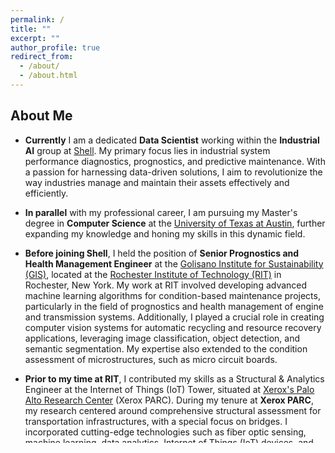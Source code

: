 ```yaml
---
permalink: /
title: ""
excerpt: ""
author_profile: true
redirect_from: 
  - /about/
  - /about.html
---
```


## About Me

* **Currently** I am a dedicated **Data Scientist** working within the **Industrial AI** group at [Shell](https://www.shell.us/about-us/projects-and-locations/shell-technology-center-houston.html). My primary focus lies in industrial system performance diagnostics, prognostics, and predictive maintenance. With a passion for harnessing data-driven solutions, I aim to revolutionize the way industries manage and maintain their assets effectively and efficiently.

* **In parallel** with my professional career, I am pursuing my Master's degree in **Computer Science** at the [University of Texas at Austin](https://www.utexas.edu/), further expanding my knowledge and honing my skills in this dynamic field.

* **Before joining Shell**, I held the position of **Senior Prognostics and Health Management Engineer** at the [Golisano Institute for Sustainability (GIS)](https://www.rit.edu/sustainabilityinstitute/), located at the [Rochester Institute of Technology (RIT)](https://www.rit.edu/) in Rochester, New York. My work at RIT involved developing advanced machine learning algorithms for condition-based maintenance projects, particularly in the field of prognostics and health management of engine and transmission systems. Additionally, I played a crucial role in creating computer vision systems for automatic recycling and resource recovery applications, leveraging image classification, object detection, and semantic segmentation. My expertise also extended to the condition assessment of microstructures, such as micro circuit boards.

* **Prior to my time at RIT**, I contributed my skills as a Structural & Analytics Engineer at the Internet of Things (IoT) Tower, situated at [Xerox's Palo Alto Research Center](https://www.parc.com/) (Xerox PARC). During my tenure at **Xerox PARC**, my research centered around comprehensive structural assessment for transportation infrastructures, with a special focus on bridges. I incorporated cutting-edge technologies such as fiber optic sensing, machine learning, data analytics, Internet of Things (IoT) devices, and structural health monitoring (SHM) systems to enhance the safety and performance of these critical assets.

* **My academic journey** led me to pursue a **Ph.D. in Structual Engineering** at the [University of Central Florida](https://www.ucf.edu/) (UCF), where I was fortunate to be advised by Professor [F. Necati Catbas](https://www.cece.ucf.edu/catbas/) in the [Laboratory for Civil Infrastructure Technologies for Resilience and Safety (CITRS)](https://www.cece.ucf.edu/CITRS/). **My doctoral research** culminated in the development of a pioneering computer vision-based structural health monitoring and evaluation framework. This framework effectively combined input-output information from images to assess the performance and condition of civil infrastructures. Following my Ph.D., I continued my research at UCF as a **Postdoctoral Scholar**, delving into computer vision-based multi-level structural assessment, dynamic testing, reliability evaluation, asset maintenance and management using artificial intelligence.

* As a researcher, **my interests** span a wide range of areas, including System Performance Diagnostics, Prognostics and Health Management (PHM), Predictive Maintenance, Structural Health Monitoring, Machine Learning, Computer Vision, Generative AI, NLP, Structural Dynamics, Non-destructive Evaluation, Vibration Serviceability, FEM, Smart Sensing, Bridge Load Rating, Smart Cities, Structural Reliability, Sustainability, and Repair & Rehabilitation of Structures.

**My ultimate goal** is to leverage my expertise and experience to develop effective and efficient technologies that empower owners to make informed decisions for optimal asset management and maintenance strategies.

## Goals for the Near Future

* In the coming years, my primary focus will be on exploring cutting-edge technologies and theories that can significantly enhance the safety, efficiency, and reliability of our critical infrastructures. 
* By delving into advanced research, I aim to drive innovations that have a profound positive impact on people's lives. My dedication lies in bridging the gap between theory and practical applications, ensuring that research findings are translated into genuinely useful products and tools. 
* Through this endeavor, I intend to support researchers and engineering practitioners in the area of infrastructure system monitoring and condition assessment, facilitating smarter decision-making and improved asset management.

## Lifetime Goals

* Looking ahead to my lifetime goals, I aspire to make a lasting impact on future generations through education and knowledge dissemination. One of my greatest ambitions is to become a professor, where I can impart valuable insights and teach courses that inspire and empower young minds. By nurturing the next generation of engineers and researchers, I hope to contribute to the growth and advancement of the field.

* Beyond academia, I also harbor a passion for creative expression and storytelling. As a personal endeavor, I aim to write a novel, using my imagination to craft compelling narratives that captivate readers and explore diverse worlds of literature.

* Furthermore, I entertain the idea of pursuing a PhD in History. This intellectual pursuit stems from my desire to understand the roots of human civilization, learn from the past, and enrich my perspective on the world's historical contexts.

* With a blend of academic, creative, and historical pursuits, I envision a future that allows me to contribute meaningfully to society, inspire others, and continuously expand my horizons of knowledge and creativity.

## My other links

<table>
  <tr>
    <th><a href="https://chuanzhidong.github.io/resume/">Resume</a></th>
    <th><a href="https://chuanzhidong.github.io/publications/">Publications</a></th>
    <th><a href="https://chuanzhidong.github.io/photovisuals/">Photos</a></th>
    <th><a href="https://www.linkedin.com/in/chuanzhidong">LinkedIn</a></th>
    <th><a href="https://scholar.google.com/citations?user=Xs_dNn4AAAAJ&hl=en&authuser=1">Google Scholar</a></th>
    <th><a href="https://www.researchgate.net/profile/Chuan_Zhi_Dong">ResearchGate</a></th>
  </tr>
</table>
  


<!-- Like many other Jekyll-based GitHub Pages templates, academicpages makes you separate the website's content from its form. The content & metadata of your website are in structured markdown files, while various other files constitute the theme, specifying how to transform that content & metadata into HTML pages. You keep these various markdown (.md), YAML (.yml), HTML, and CSS files in a public GitHub repository. Each time you commit and push an update to the repository, the [GitHub pages](https://pages.github.com/) service creates static HTML pages based on these files, which are hosted on GitHub's servers free of charge.

Create content & metadata
For site content, there is one markdown file for each type of content, which are stored in directories like _publications, _talks, _posts, _teaching, or _pages. For example, each talk is a markdown file in the [_talks directory](https://github.com/academicpages/academicpages.github.io/tree/master/_talks). At the top of each markdown file is structured data in YAML about the talk, which the theme will parse to do lots of cool stuff. The same structured data about a talk is used to generate the list of talks on the [Talks page](https://academicpages.github.io/talks), each [individual page](https://academicpages.github.io/talks/2012-03-01-talk-1) for specific talks, the talks section for the [CV page](https://academicpages.github.io/cv), and the [map of places you've given a talk](https://academicpages.github.io/talkmap.html) (if you run this [python file](https://github.com/academicpages/academicpages.github.io/blob/master/talkmap.py) or [Jupyter notebook](https://github.com/academicpages/academicpages.github.io/blob/master/talkmap.ipynb), which creates the HTML for the map based on the contents of the _talks directory).

**Markdown generator**

I have also created [a set of Jupyter notebooks](https://github.com/academicpages/academicpages.github.io/tree/master/markdown_generator
) that converts a CSV containing structured data about talks or presentations into individual markdown files that will be properly formatted for the academicpages template. The sample CSVs in that directory are the ones I used to create my own personal website at stuartgeiger.com. My usual workflow is that I keep a spreadsheet of my publications and talks, then run the code in these notebooks to generate the markdown files, then commit and push them to the GitHub repository.

How to edit your site's GitHub repository
Many people use a git client to create files on their local computer and then push them to GitHub's servers. If you are not familiar with git, you can directly edit these configuration and markdown files directly in the github.com interface. Navigate to a file (like [this one](https://github.com/academicpages/academicpages.github.io/blob/master/_talks/2012-03-01-talk-1.md) and click the pencil icon in the top right of the content preview (to the right of the "Raw | Blame | History" buttons). You can delete a file by clicking the trashcan icon to the right of the pencil icon. You can also create new files or upload files by navigating to a directory and clicking the "Create new file" or "Upload files" buttons. 

Example: editing a markdown file for a talk
![Editing a markdown file for a talk](/images/editing-talk.png) -->
